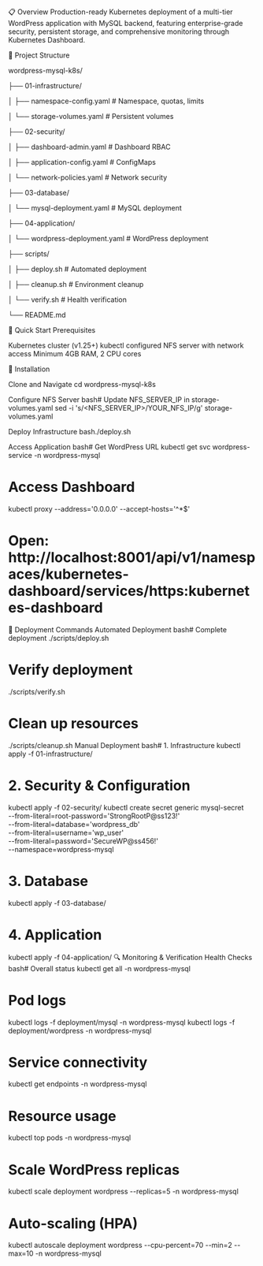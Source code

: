 📋 Overview
Production-ready Kubernetes deployment of a multi-tier WordPress application with MySQL backend, featuring enterprise-grade security, 
persistent storage, and comprehensive monitoring through Kubernetes Dashboard.

📁 Project Structure

wordpress-mysql-k8s/

├── 01-infrastructure/

│   ├── namespace-config.yaml          # Namespace, quotas, limits
                                        
│   └── storage-volumes.yaml           # Persistent volumes

├── 02-security/

│   ├── dashboard-admin.yaml           # Dashboard RBAC

│   ├── application-config.yaml        # ConfigMaps

│   └── network-policies.yaml          # Network security

├── 03-database/

│   └── mysql-deployment.yaml          # MySQL deployment

├── 04-application/

│   └── wordpress-deployment.yaml      # WordPress deployment

├── scripts/

│   ├── deploy.sh                      # Automated deployment

│   ├── cleanup.sh                     # Environment cleanup

│   └── verify.sh                      # Health verification

└── README.md


🚀 Quick Start
Prerequisites

Kubernetes cluster (v1.25+)
kubectl configured
NFS server with network access
Minimum 4GB RAM, 2 CPU cores

🔧 Installation

Clone and Navigate
cd wordpress-mysql-k8s

Configure NFS Server
bash# Update NFS_SERVER_IP in storage-volumes.yaml
sed -i 's/<NFS_SERVER_IP>/YOUR_NFS_IP/g' storage-volumes.yaml

Deploy Infrastructure
bash./deploy.sh

Access Application
bash# Get WordPress URL
kubectl get svc wordpress-service -n wordpress-mysql

# Access Dashboard
kubectl proxy --address='0.0.0.0' --accept-hosts='^*$'
# Open: http://localhost:8001/api/v1/namespaces/kubernetes-dashboard/services/https:kubernetes-dashboard

🚀 Deployment Commands
Automated Deployment
bash# Complete deployment
./scripts/deploy.sh

# Verify deployment
./scripts/verify.sh

# Clean up resources
./scripts/cleanup.sh
Manual Deployment
bash# 1. Infrastructure
kubectl apply -f 01-infrastructure/

# 2. Security & Configuration
kubectl apply -f 02-security/
kubectl create secret generic mysql-secret \
  --from-literal=root-password='StrongRootP@ss123!' \
  --from-literal=database='wordpress_db' \
  --from-literal=username='wp_user' \
  --from-literal=password='SecureWP@ss456!' \
  --namespace=wordpress-mysql

# 3. Database
kubectl apply -f 03-database/

# 4. Application
kubectl apply -f 04-application/
🔍 Monitoring & Verification
Health Checks
bash# Overall status
kubectl get all -n wordpress-mysql

# Pod logs
kubectl logs -f deployment/mysql -n wordpress-mysql
kubectl logs -f deployment/wordpress -n wordpress-mysql

# Service connectivity
kubectl get endpoints -n wordpress-mysql

# Resource usage
kubectl top pods -n wordpress-mysql

# Scale WordPress replicas
kubectl scale deployment wordpress --replicas=5 -n wordpress-mysql

# Auto-scaling (HPA)
kubectl autoscale deployment wordpress --cpu-percent=70 --min=2 --max=10 -n wordpress-mysql
